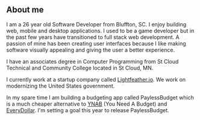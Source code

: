 ## About me

I am a 26 year old Software Developer from Bluffton, SC. I enjoy building web, mobile and desktop applications. I used to be a game developer but in the past few years have transitioned to full stack web development. A passion of mine has been creating user interfaces because I like making software visually appealing and giving the user a better experience.

I have an associates degree in Computer Programming from St Cloud Technical and Community College located in St Cloud, MN.

I currently work at a startup company called [Lightfeather.io](https://lightfeather.io/). We work on modernizing the United States government. 

In my spare time I am building a budgeting app called PaylessBudget which is a much cheaper alternative to [YNAB](https://www.youneedabudget.com/) (You Need A Budget) and [EveryDollar](https://www.everydollar.com/). I'm setting a goal this year to release PaylessBudget.
